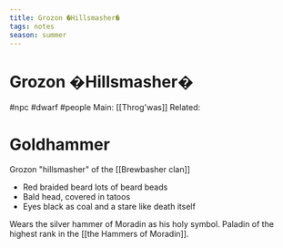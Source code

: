 ```yaml
---
title: Grozon �Hillsmasher�
tags: notes
season: summer
---
```

 
# Grozon �Hillsmasher�
#npc #dwarf #people 
Main: [[Throg'was]]
Related: 

# Goldhammer
Grozon "hillsmasher" of the [[Brewbasher clan]]

- Red braided beard lots of beard beads
- Bald head, covered in tatoos
- Eyes black as coal and a stare like death itself

Wears the silver hammer of Moradin as his holy symbol. Paladin of the highest rank in the [[the Hammers of Moradin]].
